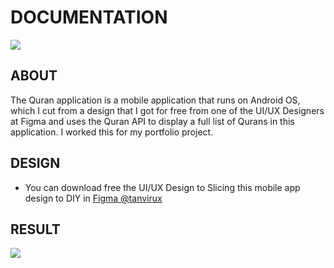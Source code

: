 # DOCUMENTATION

<img src="https://i.postimg.cc/mrQ7MWSN/Screen-Shot-2023-01-16-at-01-05-38.png"/>

## ABOUT
The Quran application is a mobile application that runs on Android OS, which I cut from a design that I got for free from one of the UI/UX Designers at Figma and uses the Quran API to display a full list of Qurans in this application. I worked this for my portfolio project.

## DESIGN
- You can download free the UI/UX Design to Slicing this mobile app design to DIY in <a href="https://www.figma.com/@tanvirux">Figma @tanvirux</a>

## RESULT

<div style="display: flex">
  <img src="https://i.postimg.cc/yd3x9mBq/screencapture-localhost-3000-2023-01-16-01-12-29.png"/>
</div>

